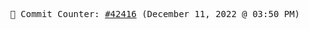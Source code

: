 <p align="center">
    <samp>
        📮 Commit Counter: <a href="https://github.com/Javascript-void0/Javascript-void0/commits/main">#42416</a> (December 11, 2022 @ 03:50 PM)
    </samp>
</p>